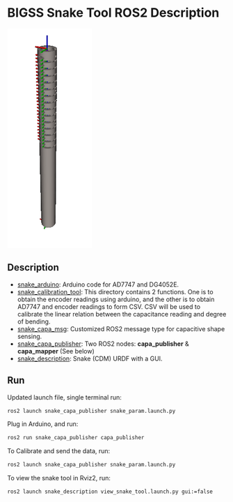 # BIGSS Snake Tool ROS2 Description

![Demo Video](docs/img/view_snake.png)

## Description

* [snake_arduino](/snake_arduino/): Arduino code for AD7747 and DG4052E.
* [snake_calibration_tool](/snake_calibration_tool/): This directory contains 2 functions. One is to obtain the encoder readings using arduino, and the other is to obtain AD7747 and encoder readings to form CSV.  CSV will be used to calibrate the linear relation between the capacitance reading and degree of bending.
* [snake_capa_msg](/snake_capa_msg/): Customized ROS2 message type for capacitive shape sensing.
* [snake_capa_publisher](/snake_capa_publisher/): Two ROS2 nodes: **capa_publisher** & **capa_mapper** (See below)
* [snake_description](/snake_description/): Snake (CDM) URDF with a GUI.

## Run
Updated launch file, single terminal run:
```bash
ros2 launch snake_capa_publisher snake_param.launch.py 
```


Plug in Arduino, and run:

```bash
ros2 run snake_capa_publisher capa_publisher
```


To Calibrate and send the data, run:

```bash
ros2 launch snake_capa_publisher snake_param.launch.py 
```

To view the snake tool in Rviz2, run:

```bash
ros2 launch snake_description view_snake_tool.launch.py gui:=false
```
